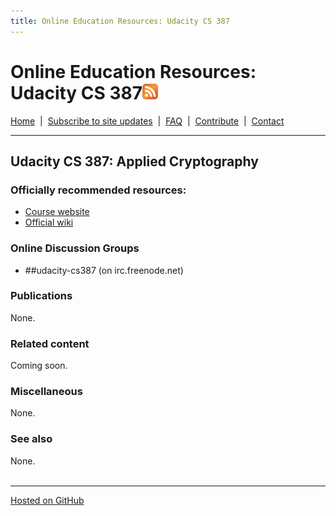 ```yaml
---
title: Online Education Resources: Udacity CS 387
---
```


# Online Education Resources: Udacity CS 387<a href=""><img src="https://github.com/amberj/online-edu-resources/raw/gh-pages/feed-icon.png" alt="RSS Feed" /></a>
[Home](http://amberj.github.com/online-edu-resources/ "Online Educational Resources: Home") &nbsp;|&nbsp; [Subscribe to site updates](http://amberj.github.com/online-edu-resources/subscribe.html "Online Educational Resources: Subscribe to site updates") &nbsp;|&nbsp; [FAQ](http://amberj.github.com/online-edu-resources/faq.html "Online Educational Resources: FAQ") &nbsp;|&nbsp; [Contribute](http://amberj.github.com/online-edu-resources/contribute.html "Online Educational Reqources: Contribute") &nbsp;|&nbsp; [Contact](http://amberj.github.com/online-edu-resources/contact.html "Online Educational Resources: Contact")<br />

<hr />

## Udacity CS 387: Applied Cryptography
### Officially recommended resources:
* [Course website](http://www.udacity.com/overview/Course/cs387)
* [Official wiki](http://wiki.udacity.com/CS387)

### Online Discussion Groups
* \#\#udacity-cs387 (on irc.freenode.net)

### Publications
None.

### Related content
Coming soon.

### Miscellaneous
None.

### See also
None.
<br /><br />
<hr />

[Hosted on GitHub](https://github.com/amberj/online-edu-resources "online-edu-resources on GitHub")
